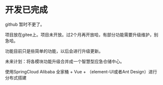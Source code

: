 # 开发已完成

github 暂时不更了。

项目放在gitee上。项目未开放。过2个月再开放哈，有部分功能需要升级维护，别急哈。

功能目前只是些简单的功能，以后会进行升级更新。



未来计划：将各模块功能升级合并成一个智慧型应急仓储中心。

使用SpringCloud Alibaba 全家桶 + Vue + （element-UI或者Ant Design）进行分布式搭建
